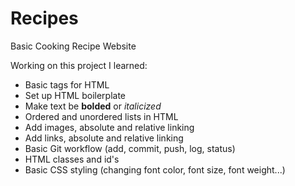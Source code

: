 # Recipes

Basic Cooking Recipe Website

Working on this project I learned:
  * Basic tags for HTML
  * Set up HTML boilerplate
  * Make text be **bolded** or *italicized*
  * Ordered and unordered lists in HTML
  * Add images, absolute and relative linking
  * Add links, absolute and relative linking
  * Basic Git workflow (add, commit, push, log, status)
  * HTML classes and id's
  * Basic CSS styling (changing font color, font size, font weight...)

